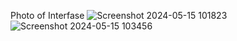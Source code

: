 Photo of Interfase
![Screenshot 2024-05-15 101823](https://github.com/anilkumark210/WeatherApp/assets/169353036/15680ba8-f227-4ec2-8b15-5fb4f072d764)
![Screenshot 2024-05-15 103456](https://github.com/anilkumark210/WeatherApp/assets/169353036/c00e542f-a749-4ff7-8822-1ddaa2f22434)
